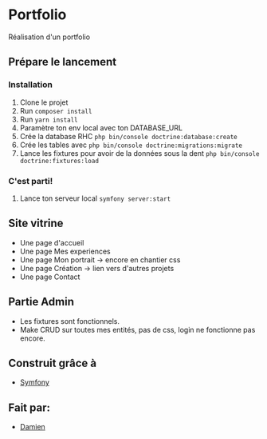 # Portfolio
Réalisation d'un portfolio 

## Prépare le lancement

### Installation

1. Clone le projet
2. Run `composer install`
3. Run `yarn install`
4. Paramètre ton env local avec ton DATABASE_URL
5. Crée la database RHC `php bin/console doctrine:database:create`
6. Crée les tables avec `php bin/console doctrine:migrations:migrate`
7. Lance les fixtures pour avoir de la données sous la dent `php bin/console doctrine:fixtures:load`


### C'est parti!
1. Lance ton serveur local `symfony server:start`

## Site vitrine
- Une page d'accueil
- Une page Mes experiences
- Une page Mon portrait
    -> encore en chantier css
- Une page Création 
    -> lien vers d'autres projets
- Une page Contact


## Partie Admin
- Les fixtures sont fonctionnels.
- Make CRUD sur toutes mes entités, pas de css, login ne fonctionne pas encore.





## Construit grâce à

* [Symfony](https://github.com/symfony/symfony)

## Fait par:
* [Damien](https://github.com/dchantreau)

